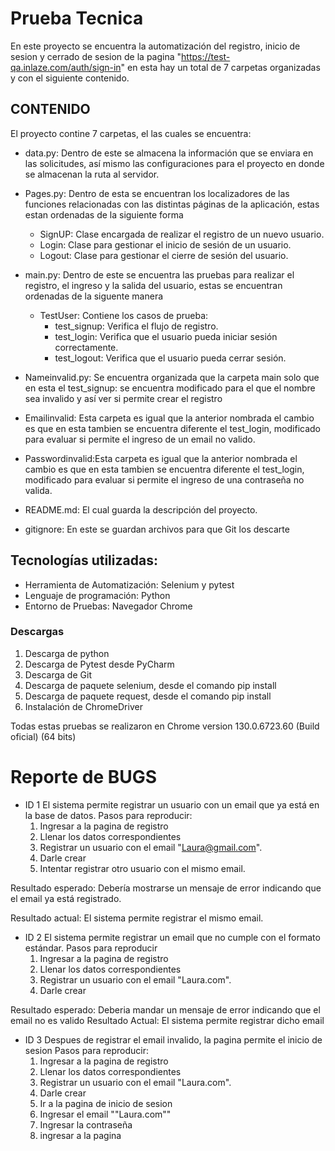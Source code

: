 # Prueba Tecnica 

En este proyecto se encuentra la automatización del registro, inicio de sesion y cerrado de sesion de la pagina "https://test-qa.inlaze.com/auth/sign-in" en esta hay un total de 7 carpetas organizadas y con el siguiente contenido.

## CONTENIDO

El proyecto contine 7 carpetas, el las cuales se encuentra:

* data.py: Dentro de este se almacena la información que se enviara en las solicitudes, así mismo las configuraciones para el proyecto en donde se almacenan la ruta al servidor.


* Pages.py: Dentro de esta se encuentran los localizadores de las funciones relacionadas con las distintas páginas de la aplicación, estas estan ordenadas de la siguiente forma 
  - SignUP: Clase encargada de realizar el registro de un nuevo usuario.
  - Login: Clase para gestionar el inicio de sesión de un usuario.
  - Logout: Clase para gestionar el cierre de sesión del usuario.


* main.py: Dentro de este se encuentra las pruebas para realizar el registro, el ingreso y la salida del usuario, estas se encuentran ordenadas de la siguente manera
  - TestUser: Contiene los casos de prueba:
    * test_signup: Verifica el flujo de registro.
    * test_login: Verifica que el usuario pueda iniciar sesión correctamente.
    * test_logout: Verifica que el usuario pueda cerrar sesión.


* Nameinvalid.py: Se encuentra organizada que la carpeta main solo que en esta el test_signup: se encuentra modificado para el que el nombre sea invalido y así ver si permite crear el registro


* Emailinvalid: Esta carpeta es igual que la anterior nombrada el cambio es que en esta tambien se encuentra diferente el test_login, modificado para evaluar si permite el ingreso de un email no valido.


* Passwordinvalid:Esta carpeta es igual que la anterior nombrada el cambio es que en esta tambien se encuentra diferente el test_login, modificado para evaluar si permite el ingreso de una contraseña no valida.


* README.md: El cual guarda la descripción del proyecto.


* gitignore: En este se guardan archivos para que Git los descarte


## Tecnologías utilizadas:
- Herramienta de Automatización: Selenium y pytest
- Lenguaje de programación: Python
- Entorno de Pruebas: Navegador Chrome

### Descargas 

1. Descarga de python
2. Descarga de Pytest desde PyCharm
3. Descarga de Git
4. Descarga de paquete selenium, desde el comando pip install
5. Descarga de paquete request, desde el comando pip install
6. Instalación de ChromeDriver


Todas estas pruebas se realizaron en Chrome version 130.0.6723.60 (Build oficial) (64 bits)


# Reporte de BUGS 
* ID 1 El sistema permite registrar un usuario con un email que ya está en la base de datos.
Pasos para reproducir:
  1. Ingresar a la pagina de registro
  2. Llenar los datos correspondientes 
  3. Registrar un usuario con el email "Laura@gmail.com". 
  4. Darle crear 
  5. Intentar registrar otro usuario con el mismo email.
  
Resultado esperado: Debería mostrarse un mensaje de error indicando que el email ya está registrado.

Resultado actual: El sistema permite registrar el mismo email.

* ID 2 El sistema permite registrar un email que no cumple con el formato estándar.
  Pasos para reproducir
  1. Ingresar a la pagina de registro
  2. Llenar los datos correspondientes 
  3. Registrar un usuario con el email "Laura.com". 
  4. Darle crear

Resultado esperado: Deberia mandar un mensaje de error indicando que el email no es valido
Resultado Actual: El sistema permite registrar dicho email

* ID 3 Despues de registrar el email invalido, la pagina permite el inicio de sesion 
  Pasos para reproducir:
  1. Ingresar a la pagina de registro
  2. Llenar los datos correspondientes 
  3. Registrar un usuario con el email "Laura.com". 
  4. Darle crear
  5. Ir a la pagina de inicio de sesion
  6. Ingresar el email ""Laura.com""
  7. Ingresar la contraseña
  8. ingresar a la pagina


